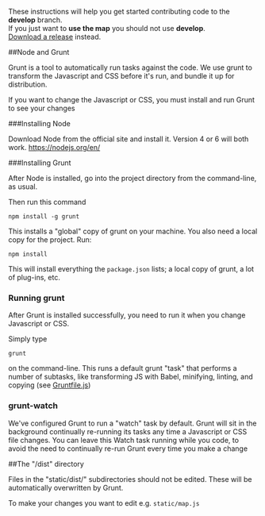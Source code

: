 These instructions will help you get started contributing code to the **develop** branch.<br>
If you just want to **use the map** you should not use **develop**.<br>
[Download a release](https://github.com/AHAAAAAAA/PokemonGo-Map/releases) instead.

##Node and Grunt

Grunt is a tool to automatically run tasks against the code. We use grunt to transform the Javascript and CSS before it's run, and bundle it up for distribution.

If you want to change the Javascript or CSS, you must install and run Grunt to see your changes

###Installing Node

Download Node from the official site and install it. Version 4 or 6 will both work.
https://nodejs.org/en/

###Installing Grunt

After Node is installed, go into the project directory from the command-line, as usual.

Then run this command

`npm install -g grunt`

This installs a "global" copy of grunt on your machine. You also need a local copy for the project. Run:

`npm install`

This will install everything the `package.json` lists; a local copy of grunt, a lot of plug-ins, etc.

### Running grunt

After Grunt is installed successfully, you need to run it when you change Javascript or CSS.

Simply type

`grunt`

on the command-line. This runs a default grunt "task" that performs a number of subtasks, like transforming JS with Babel, minifying, linting, and copying (see [Gruntfile.js](https://github.com/AHAAAAAAA/PokemonGo-Map/blob/develop/Gruntfile.js))

### grunt-watch

We've configured Grunt to run a "watch" task by default. Grunt will sit in the background continually re-running its tasks any time a Javascript or CSS file changes. You can leave this Watch task running while you code, to avoid the need to continually re-run Grunt every time you make a change

##The "/dist" directory

Files in the "static/dist/" subdirectories should not be edited. These will be automatically overwritten by Grunt.

To make your changes you want to edit e.g. `static/map.js`
